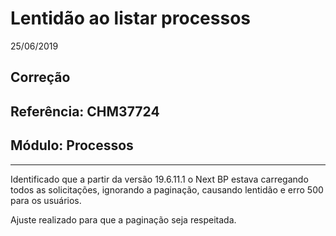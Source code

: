 # Lentidão ao listar processos
25/06/2019
## Correção
## Referência: CHM37724
## Módulo: Processos
***

Identificado que a partir da versão 19.6.11.1 o Next BP estava carregando todos as solicitações, ignorando a paginação, causando lentidão e erro 500 para os usuários.

Ajuste realizado para que a paginação seja respeitada.